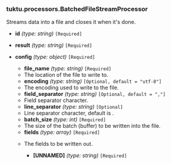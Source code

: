 ### tuktu.processors.BatchedFileStreamProcessor
Streams data into a file and closes it when it's done.

  * **id** *(type: string)* `[Required]`

  * **result** *(type: string)* `[Required]`

  * **config** *(type: object)* `[Required]`

    * **file_name** *(type: string)* `[Required]`
    - The location of the file to write to.

    * **encoding** *(type: string)* `[Optional, default = "utf-8"]`
    - The encoding used to write to the file.

    * **field_separator** *(type: string)* `[Optional, default = ","]`
    - Field separator character.

    * **line_separator** *(type: string)* `[Optional]`
    - Line separator character, default is 
.

    * **batch_size** *(type: int)* `[Required]`
    - The size of the batch (buffer) to be written into the file.

    * **fields** *(type: array)* `[Required]`
    - The fields to be written out.

      * **[UNNAMED]** *(type: string)* `[Required]`

